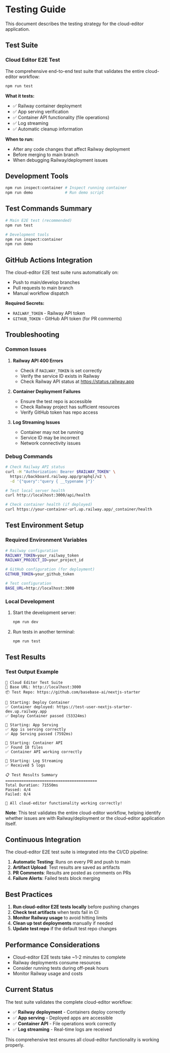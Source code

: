 # Testing Guide

This document describes the testing strategy for the cloud-editor application.

## Test Suite

### Cloud Editor E2E Test

The comprehensive end-to-end test suite that validates the entire cloud-editor workflow:

```bash
npm run test
```

**What it tests:**

- ✅ Railway container deployment
- ✅ App serving verification
- ✅ Container API functionality (file operations)
- ✅ Log streaming
- ✅ Automatic cleanup information

**When to run:**

- After any code changes that affect Railway deployment
- Before merging to main branch
- When debugging Railway/deployment issues

## Development Tools

```bash
npm run inspect:container # Inspect running container
npm run demo              # Run demo script
```

## Test Commands Summary

```bash
# Main E2E test (recommended)
npm run test

# Development tools
npm run inspect:container
npm run demo
```

## GitHub Actions Integration

The cloud-editor E2E test suite runs automatically on:

- Push to main/develop branches
- Pull requests to main branch
- Manual workflow dispatch

**Required Secrets:**

- `RAILWAY_TOKEN` - Railway API token
- `GITHUB_TOKEN` - GitHub API token (for PR comments)

## Troubleshooting

### Common Issues

1. **Railway API 400 Errors**

   - Check if `RAILWAY_TOKEN` is set correctly
   - Verify the service ID exists in Railway
   - Check Railway API status at https://status.railway.app

2. **Container Deployment Failures**

   - Ensure the test repo is accessible
   - Check Railway project has sufficient resources
   - Verify GitHub token has repo access

3. **Log Streaming Issues**
   - Container may not be running
   - Service ID may be incorrect
   - Network connectivity issues

### Debug Commands

```bash
# Check Railway API status
curl -H "Authorization: Bearer $RAILWAY_TOKEN" \
  https://backboard.railway.app/graphql/v2 \
  -d '{"query":"query { __typename }"}'

# Test local server health
curl http://localhost:3000/api/health

# Check container health (if deployed)
curl https://your-container-url.up.railway.app/_container/health
```

## Test Environment Setup

### Required Environment Variables

```bash
# Railway configuration
RAILWAY_TOKEN=your_railway_token
RAILWAY_PROJECT_ID=your_project_id

# GitHub configuration (for deployment)
GITHUB_TOKEN=your_github_token

# Test configuration
BASE_URL=http://localhost:3000
```

### Local Development

1. Start the development server:

   ```bash
   npm run dev
   ```

2. Run tests in another terminal:
   ```bash
   npm run test
   ```

## Test Results

### Test Output Example

```
🚀 Cloud Editor Test Suite
📍 Base URL: http://localhost:3000
📦 Test Repo: https://github.com/basebase-ai/nextjs-starter

🔧 Starting: Deploy Container
✅ Container deployed: https://test-user-nextjs-starter-dev.up.railway.app
✅ Deploy Container passed (53324ms)

🔧 Starting: App Serving
✅ App is serving correctly
✅ App Serving passed (7592ms)

🔧 Starting: Container API
✅ Found 18 files
✅ Container API working correctly

🔧 Starting: Log Streaming
✅ Received 5 logs

📋 Test Results Summary
========================================
Total Duration: 71550ms
Passed: 4/4
Failed: 0/4

🎉 All cloud-editor functionality working correctly!
```

**Note**: This test validates the entire cloud-editor workflow, helping identify whether issues are with Railway/deployment or the cloud-editor application itself.

## Continuous Integration

The cloud-editor E2E test suite is integrated into the CI/CD pipeline:

1. **Automatic Testing**: Runs on every PR and push to main
2. **Artifact Upload**: Test results are saved as artifacts
3. **PR Comments**: Results are posted as comments on PRs
4. **Failure Alerts**: Failed tests block merging

## Best Practices

1. **Run cloud-editor E2E tests locally** before pushing changes
2. **Check test artifacts** when tests fail in CI
3. **Monitor Railway usage** to avoid hitting limits
4. **Clean up test deployments** manually if needed
5. **Update test repo** if the default test repo changes

## Performance Considerations

- Cloud-editor E2E tests take ~1-2 minutes to complete
- Railway deployments consume resources
- Consider running tests during off-peak hours
- Monitor Railway usage and costs

## Current Status

The test suite validates the complete cloud-editor workflow:

- ✅ **Railway deployment** - Containers deploy correctly
- ✅ **App serving** - Deployed apps are accessible
- ✅ **Container API** - File operations work correctly
- ✅ **Log streaming** - Real-time logs are received

This comprehensive test ensures all cloud-editor functionality is working properly.
